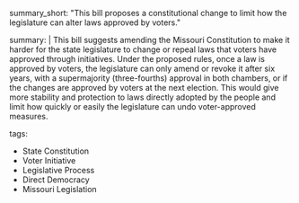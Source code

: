 summary_short: "This bill proposes a constitutional change to limit how the legislature can alter laws approved by voters."

summary: |
  This bill suggests amending the Missouri Constitution to make it harder for the state legislature to change or repeal laws that voters have approved through initiatives. Under the proposed rules, once a law is approved by voters, the legislature can only amend or revoke it after six years, with a supermajority (three-fourths) approval in both chambers, or if the changes are approved by voters at the next election. This would give more stability and protection to laws directly adopted by the people and limit how quickly or easily the legislature can undo voter-approved measures.

tags:
  - State Constitution
  - Voter Initiative
  - Legislative Process
  - Direct Democracy
  - Missouri Legislation
